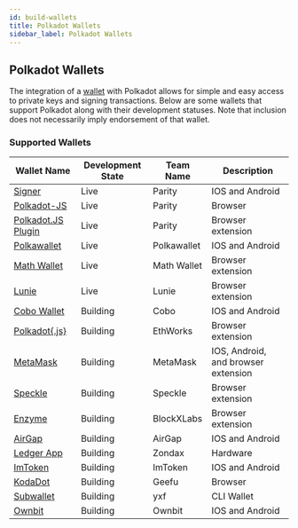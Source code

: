 ```yaml
---
id: build-wallets
title: Polkadot Wallets
sidebar_label: Polkadot Wallets
---
```


## Polkadot Wallets

The integration of a [wallet](https://wiki.polkadot.network/docs/en/glossary#wallet) with Polkadot allows for simple and easy access to private keys and signing transactions. Below are some wallets that support Polkadot along with their development statuses. Note that inclusion does not necessarily imply endorsement of that wallet.

### Supported Wallets

| Wallet Name                                                        | Development State | Team Name   | Description                         |
| ------------------------------------------------------------------ | ----------------- | ----------- | ----------------------------------- |
| [Signer](https://www.parity.io/signer/)                            | Live              | Parity      | IOS and Android                     |
| [Polkadot-JS](https://polkadot.js.org/apps/#/accounts)             | Live              | Parity      | Browser                             |
| [Polkadot.JS Plugin](https://github.com/polkadot-js/extension)     | Live              | Parity      | Browser extension                   |
| [Polkawallet](https://polkawallet.io/)                             | Live              | Polkawallet | IOS and Android                     |
| [Math Wallet](https://www.mathwallet.org/kusama-wallet/en/)        | Live              | Math Wallet | Browser extension                   |
| [Lunie](https://lunie.io/)                                         | Live              | Lunie       | Browser extension                   |
| [Cobo Wallet](https://cobo.com/)                                   | Building          | Cobo        | IOS and Android                     |
| [Polkadot{.js}](https://github.com/EthWorks/extension)             | Building          | EthWorks    | Browser extension                   |
| [MetaMask](https://metamask.io/index.html)                         | Building          | MetaMask    | IOS, Android, and browser extension |
| [Speckle](https://github.com/GetSpeckle/speckle-browser-extension) | Building          | Speckle     | Browser extension                   |
| [Enzyme](https://getenzyme.dev/)                                   | Building          | BlockXLabs  | Browser extension                   |
| [AirGap](https://airgap.it/)                                       | Building          | AirGap      | IOS and Android                     |
| [Ledger App](https://zondax.ch/kusama.html#overview)               | Building          | Zondax      | Hardware                            |
| [ImToken](https://token.im/)                                       | Building          | ImToken     | IOS and Android                     |
| [KodaDot](https://kodadot.netlify.app/#/accounts)                  | Building          | Geefu       | Browser                             |
| [Subwallet](https://github.com/yxf/subwallet)                      | Building          | yxf         | CLI Wallet                          |
| [Ownbit](https://ownbit.io/)                                       | Building          | Ownbit      | IOS and Android                     |

